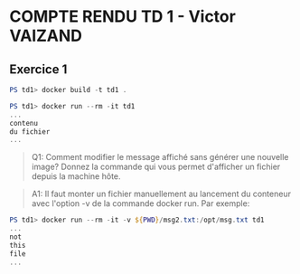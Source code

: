 # COMPTE RENDU TD 1 - Victor VAIZAND

## Exercice 1

```powershell
PS td1> docker build -t td1 .
```

```powershell
PS td1> docker run --rm -it td1
...
contenu
du fichier
...
```

> Q1: Comment modifier le message affiché sans générer une nouvelle image? Donnez la commande qui vous permet d'afficher un fichier depuis la machine hôte.

> A1: Il faut monter un fichier manuellement au lancement du conteneur avec l'option -v de la commande docker run. Par exemple:
```powershell
PS td1> docker run --rm -it -v ${PWD}/msg2.txt:/opt/msg.txt td1
...
not
this
file
...
```
